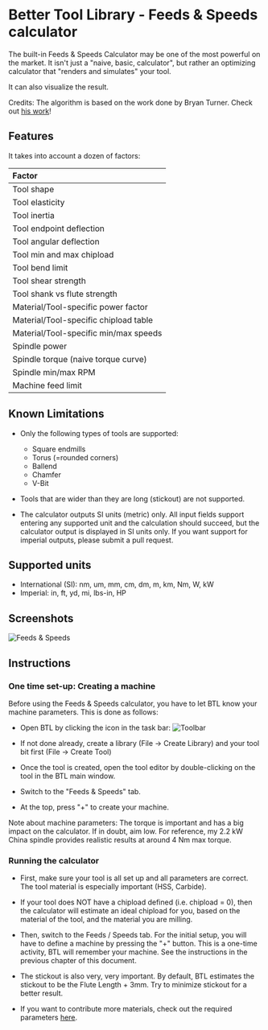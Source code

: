 # Better Tool Library - Feeds & Speeds calculator

The built-in Feeds & Speeds Calculator may be one of the most powerful on the
market. It isn't just a "naive, basic, calculator", but rather an optimizing
calculator that "renders and simulates" your tool.

It can also visualize the result.

Credits: The algorithm is based on the work done by Bryan Turner.
Check out [his work](https://github.com/brturn/feeds-and-speeds)!


## Features

It takes into account a dozen of factors:

| Factor                                     |
| :--                                        |
| Tool shape                                 |
| Tool elasticity                            |
| Tool inertia                               |
| Tool endpoint deflection                   |
| Tool angular deflection                    |
| Tool min and max chipload                  |
| Tool bend limit                            |
| Tool shear strength                        |
| Tool shank vs flute strength               |
| Material/Tool-specific power factor        |
| Material/Tool-specific chipload table      |
| Material/Tool-specific min/max speeds      |
| Spindle power                              |
| Spindle torque (naive torque curve)        |
| Spindle min/max RPM                        |
| Machine feed limit                         |


## Known Limitations

- Only the following types of tools are supported:
  - Square endmills
  - Torus (=rounded corners)
  - Ballend
  - Chamfer
  - V-Bit

- Tools that are wider than they are long (stickout) are not supported.

- The calculator outputs SI units (metric) only. All input fields support entering
  any supported unit and the calculation should succeed, but the calculator output
  is displayed in SI units only.
  If you want support for imperial outputs, please submit a pull request.


## Supported units

- International (SI): nm, um, mm, cm, dm, m, km, Nm, W, kW
- Imperial: in, ft, yd, mi, lbs-in, HP


## Screenshots

![Feeds & Speeds](../media/feeds-and-speeds.png)


## Instructions

### One time set-up: Creating a machine

Before using the Feeds & Speeds calculator, you have to let BTL know your machine parameters.
This is done as follows:

- Open BTL by clicking the icon in the task bar:
  ![Toolbar](media/toolbar.png)
 
- If not done already, create a library (File -> Create Library) and your tool bit first (File -> Create Tool)
- Once the tool is created, open the tool editor by double-clicking on the tool in the BTL main window.
- Switch to the "Feeds & Speeds" tab.
- At the top, press "+" to create your machine.

Note about machine parameters: The torque is important and has a big impact on
the calculator. If in doubt, aim low. For reference, my 2.2 kW China spindle
provides realistic results at around 4 Nm max torque.


### Running the calculator

- First, make sure your tool is all set up and all parameters are correct. The tool
  material is especially important (HSS, Carbide).

- If your tool does NOT have a chipload defined (i.e. chipload = 0), then the calculator
  will estimate an ideal chipload for you, based on the material of the tool,
  and the material you are milling.

- Then, switch to the Feeds / Speeds tab. For the initial setup, you will have to
  define a machine by pressing the "+"  button. This is a one-time activity, BTL
  will remember your machine. See the instructions in the previous chapter of
  this document.

- The stickout is also very, very important. By default, BTL estimates the stickout
  to be the Flute Length + 3mm. Try to minimize stickout for a better result.

- If you want to contribute more materials, check out the required parameters
  [here](../btl/feeds/material.py).

